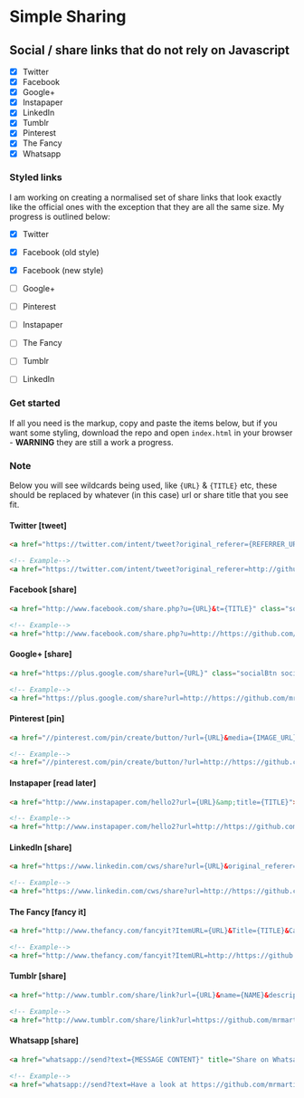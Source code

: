 # Simple Sharing
## Social / share links that do not rely on Javascript

- [x] Twitter
- [x] Facebook
- [x] Google+
- [x] Instapaper
- [x] LinkedIn
- [x] Tumblr
- [x] Pinterest
- [x] The Fancy
- [x] Whatsapp

### Styled links
I am working on creating a normalised set of share links that look exactly like the official ones with the exception that they are all the same size. My progress is outlined below:

- [x] Twitter
- [x] Facebook (old style)
- [x] Facebook (new style)
- [ ] Google+
- [ ] Pinterest
- [ ] Instapaper
- [ ] The Fancy
- [ ] Tumblr
- [ ] LinkedIn


### Get started
If all you need is the markup, copy and paste the items below, but if you want some styling, download the repo and open `index.html` in your browser - **WARNING** they are still a work a progress.

### Note
Below you will see wildcards being used, like `{URL}` & `{TITLE}` etc, these should be replaced by whatever (in this case) url or share title that you see fit. 

#### Twitter [tweet]
```html
<a href="https://twitter.com/intent/tweet?original_referer={REFERRER_URL}&source=tweetbutton&text={TWEET_TEXT}&url={URL}&via={Username}" title="Tweet" class="socialBtn socialBtn--twitter">Tweet</a>

<!-- Example-->
<a href="https://twitter.com/intent/tweet?original_referer=http://github.com&source=tweetbutton&text=This is the tweet text&url=http://https://github.com/mrmartineau/SimpleSharing/&via=MrMartineau" title="Tweet" class="socialBtn socialBtn--twitter">Tweet</a>
```

#### Facebook [share]
```html
<a href="http://www.facebook.com/share.php?u={URL}&t={TITLE}" class="socialBtn socialBtn--facebook">Share on Facebook</a>

<!-- Example-->
<a href="http://www.facebook.com/share.php?u=http://https://github.com/mrmartineau/SimpleSharing/&t=Simple Sharing links on Github" class="socialBtn socialBtn--facebook">Share on Facebook</a>
```


#### Google+ [share]
```html
<a href="https://plus.google.com/share?url={URL}" class="socialBtn socialBtn--googlePlus">Google+</a>

<!-- Example-->
<a href="https://plus.google.com/share?url=http://https://github.com/mrmartineau/SimpleSharing/" class="socialBtn socialBtn--googlePlus">Google+</a>
```


#### Pinterest [pin]
```html
<a href="//pinterest.com/pin/create/button/?url={URL}&media={IMAGE_URL}&description={DESCRIPTION}">Pin it</a>

<!-- Example-->
<a href="//pinterest.com/pin/create/button/?url=http://https://github.com/mrmartineau/SimpleSharing/&media=https://avatars0.githubusercontent.com/u/64883?v=3&s=460&description=Simple sharing links">Pin it</a>
```


#### Instapaper [read later]
```html
<a href="http://www.instapaper.com/hello2?url={URL}&amp;title={TITLE}">Read Later</a>

<!-- Example-->
<a href="http://www.instapaper.com/hello2?url=http://https://github.com/mrmartineau/SimpleSharing/&amp;title=Simple sharing links">Read Later</a>
```


#### LinkedIn [share]
```html
<a href="https://www.linkedin.com/cws/share?url={URL}&original_referer={REFERRER}">LinkedIn</a>

<!-- Example-->
<a href="https://www.linkedin.com/cws/share?url=http://https://github.com/mrmartineau/SimpleSharing/&original_referer=https://github.com/mrmartineau/SimpleSharing/">LinkedIn</a>
```


#### The Fancy [fancy it]
```html
<a href="http://www.thefancy.com/fancyit?ItemURL={URL}&Title={TITLE}&Category={CATEGORY}&ImageURL={IMAGE_URL}">Fancy</a>

<!-- Example-->
<a href="http://www.thefancy.com/fancyit?ItemURL=http://https://github.com/mrmartineau/SimpleSharing/&Title=Simple sharing links&ImageURL=https://avatars0.githubusercontent.com/u/64883?v=3&s=460">Fancy</a>
```


#### Tumblr [share]
```html
<a href="http://www.tumblr.com/share/link?url={URL}&name={NAME}&description={DESCRIPTION}" title="Share on Tumblr">Share on Tumblr</a>

<!-- Example-->
<a href="http://www.tumblr.com/share/link?url=https://github.com/mrmartineau/SimpleSharing/&name=Simple sharing links&description=Simple sharing links for your projects" title="Share on Tumblr">Share on Tumblr</a>
```

#### Whatsapp [share]
```html
<a href="whatsapp://send?text={MESSAGE CONTENT}" title="Share on Whatsapp">Share on Whatsapp</a>

<!-- Example-->
<a href="whatsapp://send?text=Have a look at https://github.com/mrmartineau/SimpleSharing/ for some great, simple sharing links" title="Share on Whatsapp">Share on Whatsapp</a>
```
